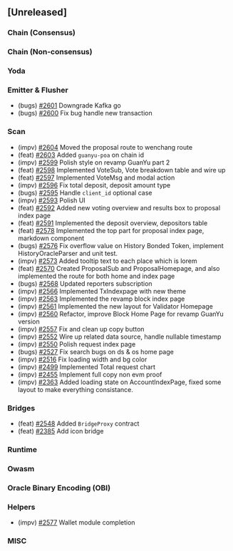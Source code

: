 <!--
(feat): New feature
(impv): Improvement / Enhancement
(docs): Documentation
(bugs): Bug fixes
(chore): Chore/cleanup work
-->

## [Unreleased]

### Chain (Consensus)

### Chain (Non-consensus)

### Yoda

### Emitter & Flusher

- (bugs) [\#2601](https://github.com/bandprotocol/bandchain/pull/2601) Downgrade Kafka go
- (bugs) [\#2600](https://github.com/bandprotocol/bandchain/pull/2600) Fix bug handle new transaction

### Scan

- (impv) [\#2604](https://github.com/bandprotocol/bandchain/pull/2604) Moved the proposal route to wenchang route
- (feat) [\#2603](https://github.com/bandprotocol/bandchain/pull/2603) Added `guanyu-poa` on chain id
- (impv) [\#2599](https://github.com/bandprotocol/bandchain/pull/2599) Polish style on revamp GuanYu part 2
- (feat) [\#2598](https://github.com/bandprotocol/bandchain/pull/2598) Implemented VoteSub, Vote breakdown table and wire up
- (feat) [\#2597](https://github.com/bandprotocol/bandchain/pull/2597) Implemented VoteMsg and modal action
- (impv) [\#2596](https://github.com/bandprotocol/bandchain/pull/2596) Fix total deposit, deposit amount type
- (bugs) [\#2595](https://github.com/bandprotocol/bandchain/pull/2595) Handle `client_id` optional case
- (impv) [\#2593](https://github.com/bandprotocol/bandchain/pull/2593) Polish UI
- (feat) [\#2592](https://github.com/bandprotocol/bandchain/pull/2592) Added new voting overview and results box to proposal index page
- (feat) [\#2591](https://github.com/bandprotocol/bandchain/pull/2591) Implemented the deposit overview, depositors table
- (feat) [\#2578](https://github.com/bandprotocol/bandchain/pull/2578) Implemented the top part for proposal index page, markdown component
- (bugs) [\#2576](https://github.com/bandprotocol/bandchain/pull/2576) Fix overflow value on History Bonded Token, implement HistoryOracleParser and unit test.
- (impv) [\#2573](https://github.com/bandprotocol/bandchain/pull/2573) Added tooltip text to each place which is lorem
- (feat) [\#2570](https://github.com/bandprotocol/bandchain/pull/2570) Created ProposalSub and ProposalHomepage, and also implemented the route for both home and index page
- (bugs) [\#2568](https://github.com/bandprotocol/bandchain/pull/2568) Updated reporters subscription
- (impv) [\#2566](https://github.com/bandprotocol/bandchain/pull/2566) Implemented TxIndexpage with new theme
- (impv) [\#2563](https://github.com/bandprotocol/bandchain/pull/2563) Implemented the revamp block index page
- (impv) [\#2561](https://github.com/bandprotocol/bandchain/pull/2561) Implemented the new layout for Validator Homepage
- (impv) [\#2560](https://github.com/bandprotocol/bandchain/pull/2560) Refactor, improve Block Home Page for revamp GuanYu version
- (impv) [\#2557](https://github.com/bandprotocol/bandchain/pull/2557) Fix and clean up copy button
- (impv) [\#2552](https://github.com/bandprotocol/bandchain/pull/2552) Wire up related data source, handle nullable timestamp
- (impv) [\#2550](https://github.com/bandprotocol/bandchain/pull/2550) Polish request index page
- (bugs) [\#2527](https://github.com/bandprotocol/bandchain/pull/2527) Fix search bugs on ds & os home page
- (impv) [\#2516](https://github.com/bandprotocol/bandchain/pull/2516) Fix loading width and bg color
- (impv) [\#2499](https://github.com/bandprotocol/bandchain/pull/2499) Implemented Total request chart
- (impv) [\#2455](https://github.com/bandprotocol/bandchain/pull/2455) Implement full copy non evm proof
- (impv) [\#2363](https://github.com/bandprotocol/bandchain/pull/2363) Added loading state on AccountIndexPage, fixed some layout to make everything consistance.

### Bridges

- (feat) [\#2548](https://github.com/bandprotocol/bandchain/pull/2548) Added `BridgeProxy` contract
- (feat) [\#2385](https://github.com/bandprotocol/bandchain/pull/2385) Add icon bridge

### Runtime

### Owasm

### Oracle Binary Encoding (OBI)

### Helpers

- (impv) [\#2577](https://github.com/bandprotocol/bandchain/pull/2577) Wallet module completion

### MISC
